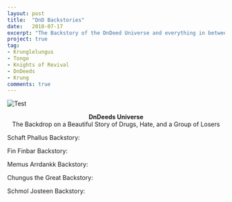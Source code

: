 ```yaml
---
layout: post
title:  "DnD Backstories"
date:   2018-07-17
excerpt: "The Backstory of the DnDeed Universe and everything in between"
project: true
tag:
- Krunglelungus 
- Tongo
- Knights of Revival
- DnDeeds
- Krung
comments: true
---
```

![Test]({{site.baseurl}}/_images/MoldyChip.jpg)  
    
<center><b>DnDeeds Universe</b></center> 
    
<center>The Backdrop on a Beautiful Story of Drugs, Hate, and a Group of Losers</center>
     
Schaft Phallus Backstory:

Fin Finbar Backstory:

Memus Arrdankk Backstory:

Chungus the Great Backstory:

Schmol Josteen Backstory:
